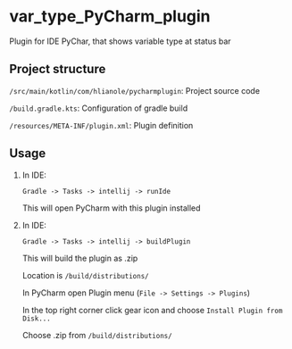 # var_type_PyCharm_plugin
Plugin for IDE PyChar, that shows variable type at status bar

## Project structure
`/src/main/kotlin/com/hlianole/pycharmplugin`: Project source code

`/build.gradle.kts`: Configuration of gradle build

`/resources/META-INF/plugin.xml`: Plugin definition

## Usage
1.  In IDE:

    `Gradle -> Tasks -> intellij -> runIde`

    This will open PyCharm with this plugin installed

2.  In IDE:

    `Gradle -> Tasks -> intellij -> buildPlugin`

    This will build the plugin as .zip

    Location is `/build/distributions/`

    In PyCharm open Plugin menu (`File -> Settings -> Plugins`)

    In the top right corner click gear icon and choose `Install Plugin from Disk...`
    
    Choose .zip from `/build/distributions/`